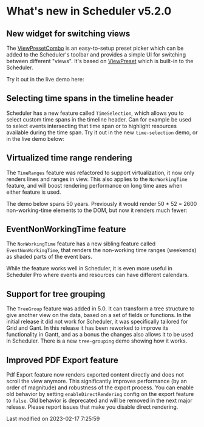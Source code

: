 # What's new in Scheduler v5.2.0

## New widget for switching views
The [ViewPresetCombo](#Scheduler/widget/ViewPresetCombo) is an easy-to-setup preset picker which can be added to the 
Scheduler's toolbar and provides a simple UI for switching between different "views". It's based on 
[ViewPreset](#Scheduler/preset/ViewPreset) which is built-in to the Scheduler.

Try it out in the live demo here:

<div class="external-example" data-file="./data/Scheduler/examples/widget/ViewPresetCombo.js"></div>

## Selecting time spans in the timeline header

Scheduler has a new feature called `TimeSelection`, which allows you to select custom time spans in the timeline header.
Can for example be used to select events intersecting that time span or to highlight resources available during the time
span. Try it out in the new `time-selection` demo, or in the live demo below:

<div class="external-example" data-file="Scheduler/feature/TimeSelection.js"></div>

## Virtualized time range rendering

The `TimeRanges` feature was refactored to support virtualization, it now only renders lines and ranges in view. This
also applies to the `NonWorkingTime` feature, and will boost rendering performance on long time axes when either
feature is used.

The demo below spans 50 years. Previously it would render 50 * 52 = 2600 non-working-time elements to the DOM, but now
it renders much fewer:

<div class="external-example" data-file="Scheduler/guides/whats-new/5.2.0/nonworkingtime.js"></div>

## EventNonWorkingTime feature

The `NonWorkingTime` feature has a new sibling feature called `EventNonWorkingTime`, that renders the non-working time 
ranges (weekends) as shaded parts of the event bars. 

<div class="external-example" data-file="Scheduler/feature/EventNonWorkingTime.js"></div>

While the feature works well in Scheduler, it is even more useful in Scheduler Pro where events and resources can have
different calendars.

## Support for tree grouping

The `TreeGroup` feature was added in 5.0. It can transform a tree structure to give another view on the data, based on a 
set of fields or functions. In the initial release it did not work for Scheduler, it was specifically tailored for Grid 
and Gant. In this release it has been reworked to improve its functionality in Gantt, and as a bonus the changes also 
allows it to be used in Scheduler. There is a new `tree-grouping` demo showing how it works. 

<div class="external-example" data-file="Scheduler/guides/whats-new/5.2.0/treegroup.js"></div>

## Improved PDF Export feature

Pdf Export feature now renders exported content directly and does not scroll the view anymore. This significantly
improves performance (by an order of magnitude) and robustness of the export process. You can enable old behavior by
setting `enableDirectRendering` config on the export feature to `false`. Old behavior is deprecated and will be removed
in the next major release. Please report issues that make you disable direct rendering.


<p class="last-modified">Last modified on 2023-02-17 7:25:59</p>